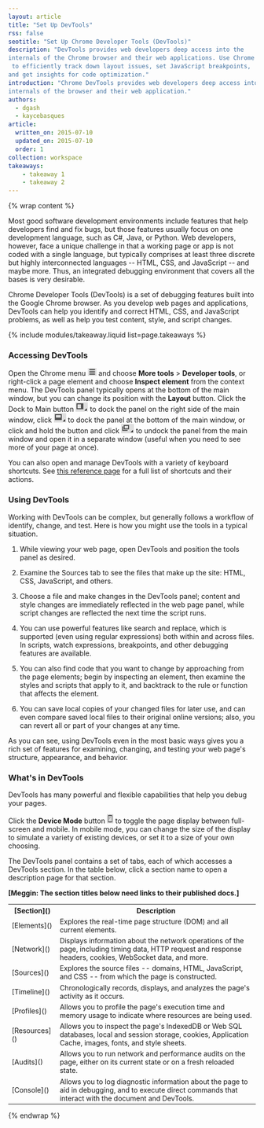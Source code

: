 ```yaml
---
layout: article
title: "Set Up DevTools"
rss: false
seotitle: "Set Up Chrome Developer Tools (DevTools)"
description: "DevTools provides web developers deep access into the 
internals of the Chrome browser and their web applications. Use Chrome DevTools
 to efficiently track down layout issues, set JavaScript breakpoints, 
and get insights for code optimization."
introduction: "Chrome DevTools provides web developers deep access into the 
internals of the browser and their web application."
authors:
  - dgash
  - kaycebasques
article:
  written_on: 2015-07-10
  updated_on: 2015-07-10
  order: 1
collection: workspace
takeaways:
    - takeaway 1
    - takeaway 2
---
```


{% wrap content %}

Most good software development environments include features that help developers find and fix bugs, but those features usually focus on one development language, such as C#, Java, or Python. Web developers, however, face a unique challenge in that a working page or app is not coded with a single language, but typically comprises at least three discrete but highly interconnected languages -- HTML, CSS, and JavaScript -- and maybe more. Thus, an integrated debugging environment that covers all the bases is very desirable.

Chrome Developer Tools (DevTools) is a set of debugging features built into the Google Chrome browser. As you develop web pages and applications, DevTools can help you identify and correct HTML, CSS, and JavaScript problems, as well as help you test content, style, and script changes.

{% include modules/takeaway.liquid list=page.takeaways %}

### Accessing DevTools

Open the Chrome menu ![Chrome menu](imgs/chrome_menu_button.png) and choose **More tools** > **Developer tools**, or right-click a page element and choose **Inspect element** from the context menu. The DevTools panel typically opens at the bottom of the main window, but you can change its position with the **Layout** button. Click the Dock to Main button ![Dock to main](imgs/dock_to_main_button.png) to dock the panel on the right side of the main window, click ![Dock to bottom](imgs/dock_to_bottom_button.png) to dock the panel at the bottom of the main window, or click and hold the button and click ![Undock](imgs/undock_button.png) to undock the panel from the main window and open it in a separate window (useful when you need to see more of your page at once).

You can also open and manage DevTools with a variety of keyboard shortcuts. See [this reference page](https://web-central.appspot.com/web/tools/iterate/inspect-styles/shortcuts?hl=en) for a full list of shortcuts and their actions.

### Using DevTools

Working with DevTools can be complex, but generally follows a workflow of identify, change, and test. Here is how you might use the tools in a typical situation.

1. While viewing your web page, open DevTools and position the tools panel as desired.

2. Examine the Sources tab to see the files that make up the site: HTML, CSS, JavaScript, and others.

3. Choose a file and make changes in the DevTools panel; content and style changes are immediately reflected in the web page panel, while script changes are reflected the next time the script runs.

4. You can use powerful features like search and replace, which is supported (even using regular expressions) both within and across files. In scripts, watch expressions, breakpoints, and other debugging features are available.

5. You can also find code that you want to change by approaching from the page elements; begin by inspecting an element, then examine the styles and scripts that apply to it, and backtrack to the rule or function that affects the element.

6. You can save local copies of your changed files for later use, and can even compare saved local files to their original online versions; also, you can revert all or part of your changes at any time.

As you can see, using DevTools even in the most basic ways gives you a rich set of features for examining, changing, and testing your web page's structure, appearance, and behavior.

### What's in DevTools

DevTools has many powerful and flexible capabilities that help you debug your pages. 

Click the **Device Mode** button ![Device mode](imgs/device_mode_button.png) to toggle the page display between full-screen and mobile. In mobile mode, you can change the size of the display to simulate a variety of existing devices, or set it to a size of your own choosing.

The DevTools panel contains a set of tabs, each of which accesses a DevTools section. In the table below, click a section name to open a description page for that section.

**[Meggin: The section titles below need links to their published docs.]**

<table>
  <tr>
    <th>[Section]()</th>
    <th>Description</th>
  </tr>
  <tr>
    <td>[Elements]()</td>
    <td>Explores the real-time page structure (DOM) and all current elements.</td>
  </tr>
  <tr>
    <td>[Network]()</td>
    <td>Displays information about the network operations of the page, including timing data, HTTP request and response headers, cookies, WebSocket data, and more.</td>
  </tr>
  <tr>
    <td>[Sources]()</td>
    <td>Explores the source files -- domains, HTML, JavaScript, and CSS -- from which the page is constructed.</td>
  </tr>
  <tr>
    <td>[Timeline]()</td>
    <td>Chronologically records, displays, and analyzes the page's activity as it occurs.</td>
  </tr>
  <tr>
    <td>[Profiles]()</td>
    <td>Allows you to profile the page's execution time and memory usage to indicate where resources are being used.</td>
  </tr>
  <tr>
    <td>[Resources]()</td>
    <td>Allows you to inspect the page's IndexedDB or Web SQL databases, local and session storage, cookies, Application Cache, images, fonts, and style sheets.</td>
  </tr>
  <tr>
    <td>[Audits]()</td>
    <td>Allows you to run network and performance audits on the page, either on its current state or on a fresh reloaded state.</td>
  </tr>
  <tr>
    <td>[Console]()</td>
    <td>Allows you to log diagnostic information about the page to aid in debugging, and to execute direct commands that interact with the document and DevTools.</td>
  </tr>
</table>

{% endwrap %}
